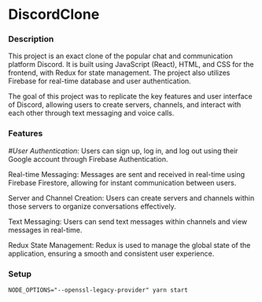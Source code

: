 # DiscordClone



### Description  
    
This project is an exact clone of the popular chat and communication platform Discord. It is built using JavaScript (React), HTML, and CSS for the frontend, with Redux for state management. The project also utilizes Firebase for real-time database and user authentication.

The goal of this project was to replicate the key features and user interface of Discord, allowing users to create servers, channels, and interact with each other through text messaging and voice calls.



### Features      
    
*#User Authentication*:   Users can sign up, log in, and log out using their Google account through Firebase Authentication.

Real-time Messaging: Messages are sent and received in real-time using Firebase Firestore, allowing for instant communication between users.

Server and Channel Creation: Users can create servers and channels within those servers to organize conversations effectively.

Text Messaging: Users can send text messages within channels and view messages in real-time.

Redux State Management: Redux is used to manage the global state of the application, ensuring a smooth and consistent user experience.

### Setup    
    

```markdown
NODE_OPTIONS="--openssl-legacy-provider" yarn start

